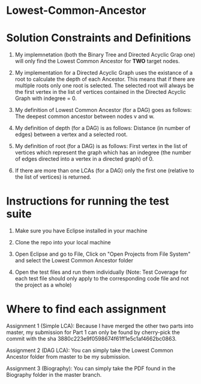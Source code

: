 # Lowest-Common-Ancestor

# Solution Constraints and Definitions
1. My implemnetation (both the Binary Tree and Directed Acyclic Grap one) will only find the Lowest Common Ancestor for **TWO** target nodes.

2. My implementation for a Directed Acyclic Graph uses the existance of a root to calculate the depth of each Ancestor. This means that if there are multiple roots only one root is selected. The selected root will always be the first vertex in the list of vertices contained in the Directed Acyclic Graph with indegree = 0.

3. My definition of Lowest Common Ancestor (for a DAG) goes as follows: The deepest common ancestor between nodes v and w.

4. My definition of depth (for a DAG) is as follows: Distance (in number of edges) between a vertex and a selected root.

5. My definition of root (for a DAG) is as follows: First vertex in the list of vertices which represent the graph which has an indegree (the number of edges directed into a vertex in a directed graph) of 0.

6. If there are more than one LCAs (for a DAG) only the first one (relative to the list of vertices) is returned. 

# Instructions for running the test suite
1. Make sure you have Eclipse installed in your machine

2. Clone the repo into your local machine

3. Open Eclipse and go to File, Click on "Open Projects from File System" and select the Lowest Common Ancestor folder

4. Open the test files and run them individually (Note: Test Coverage for each test file should only apply to the corresponding code file and not the project as a whole)

# Where to find each assignment
Assignment 1 (Simple LCA): Because I have merged the other two parts into master, my submission for Part 1 can only be found by cherry-pick the commit with the sha 3880c223e9f0598674f61ff1e5c1af4662bc0863.

Assignment 2 (DAG LCA): You can simply take the Lowest Common Ancestor folder from master to be my submission.

Assignment 3 (Biography): You can simply take the PDF found in the Biography folder in the master branch.

